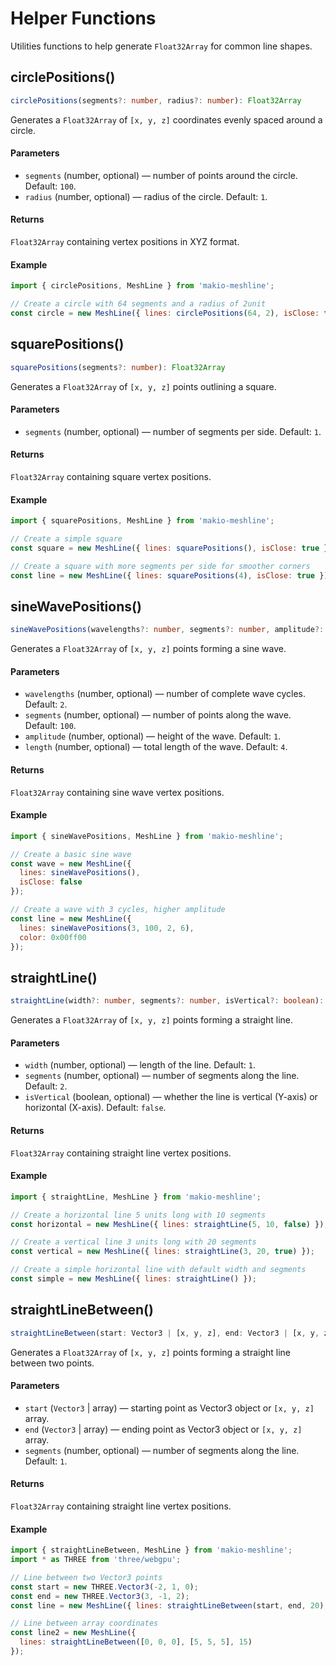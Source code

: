 # Helper Functions

Utilities functions to help generate `Float32Array` for common line shapes.

## circlePositions()

```ts
circlePositions(segments?: number, radius?: number): Float32Array
```

Generates a `Float32Array` of `[x, y, z]` coordinates evenly spaced around a circle.

#### Parameters

- `segments` (number, optional) — number of points around the circle. Default: `100`.
- `radius` (number, optional) — radius of the circle. Default: `1`.

#### Returns

`Float32Array` containing vertex positions in XYZ format.

#### Example

```javascript
import { circlePositions, MeshLine } from 'makio-meshline';

// Create a circle with 64 segments and a radius of 2unit
const circle = new MeshLine({ lines: circlePositions(64, 2), isClose: true });
```

## squarePositions()

```ts
squarePositions(segments?: number): Float32Array
```

Generates a `Float32Array` of `[x, y, z]` points outlining a square.

#### Parameters

- `segments` (number, optional) — number of segments per side. Default: `1`.

#### Returns

`Float32Array` containing square vertex positions.

#### Example

```javascript
import { squarePositions, MeshLine } from 'makio-meshline';

// Create a simple square
const square = new MeshLine({ lines: squarePositions(), isClose: true });

// Create a square with more segments per side for smoother corners
const line = new MeshLine({ lines: squarePositions(4), isClose: true });
```

## sineWavePositions()

```ts
sineWavePositions(wavelengths?: number, segments?: number, amplitude?: number, length?: number): Float32Array
```

Generates a `Float32Array` of `[x, y, z]` points forming a sine wave.

#### Parameters

- `wavelengths` (number, optional) — number of complete wave cycles. Default: `2`.
- `segments` (number, optional) — number of points along the wave. Default: `100`.
- `amplitude` (number, optional) — height of the wave. Default: `1`.
- `length` (number, optional) — total length of the wave. Default: `4`.

#### Returns

`Float32Array` containing sine wave vertex positions.

#### Example

```javascript
import { sineWavePositions, MeshLine } from 'makio-meshline';

// Create a basic sine wave
const wave = new MeshLine({
  lines: sineWavePositions(),
  isClose: false
});

// Create a wave with 3 cycles, higher amplitude
const line = new MeshLine({
  lines: sineWavePositions(3, 100, 2, 6),
  color: 0x00ff00
});
```

## straightLine()

```ts
straightLine(width?: number, segments?: number, isVertical?: boolean): Float32Array
```

Generates a `Float32Array` of `[x, y, z]` points forming a straight line.

#### Parameters

- `width` (number, optional) — length of the line. Default: `1`.
- `segments` (number, optional) — number of segments along the line. Default: `2`.
- `isVertical` (boolean, optional) — whether the line is vertical (Y-axis) or horizontal (X-axis). Default: `false`.

#### Returns

`Float32Array` containing straight line vertex positions.

#### Example

```javascript
import { straightLine, MeshLine } from 'makio-meshline';

// Create a horizontal line 5 units long with 10 segments
const horizontal = new MeshLine({ lines: straightLine(5, 10, false) });

// Create a vertical line 3 units long with 20 segments
const vertical = new MeshLine({ lines: straightLine(3, 20, true) });

// Create a simple horizontal line with default width and segments
const simple = new MeshLine({ lines: straightLine() });
```

## straightLineBetween()

```ts
straightLineBetween(start: Vector3 | [x, y, z], end: Vector3 | [x, y, z], segments?: number): Float32Array
```

Generates a `Float32Array` of `[x, y, z]` points forming a straight line between two points.

#### Parameters

- `start` (`Vector3` | array) — starting point as Vector3 object or `[x, y, z]` array.
- `end` (`Vector3` | array) — ending point as Vector3 object or `[x, y, z]` array.
- `segments` (number, optional) — number of segments along the line. Default: `1`.

#### Returns

`Float32Array` containing straight line vertex positions.

#### Example

```javascript
import { straightLineBetween, MeshLine } from 'makio-meshline';
import * as THREE from 'three/webgpu';

// Line between two Vector3 points
const start = new THREE.Vector3(-2, 1, 0);
const end = new THREE.Vector3(3, -1, 2);
const line = new MeshLine({ lines: straightLineBetween(start, end, 20) });

// Line between array coordinates
const line2 = new MeshLine({ 
  lines: straightLineBetween([0, 0, 0], [5, 5, 5], 15) 
});
```
